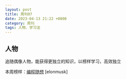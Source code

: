 ```yaml
---
layout: post
title: 周刊07
date: 2023-04-13 21:22 +0800
category: 周刊 
tags: 人物、学习法
---
```



## 人物

追随偶像人物，能获得更独立的知识，以榜样学习，高效独立

本周榜样：[编程随想](https://program-think.blogspot.com/)
[elonmusk]
